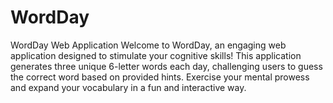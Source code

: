 # WordDay
WordDay Web Application  Welcome to WordDay, an engaging web application designed to stimulate your cognitive skills! This application generates three unique 6-letter words each day, challenging users to guess the correct word based on provided hints. Exercise your mental prowess and expand your vocabulary in a fun and interactive way.
